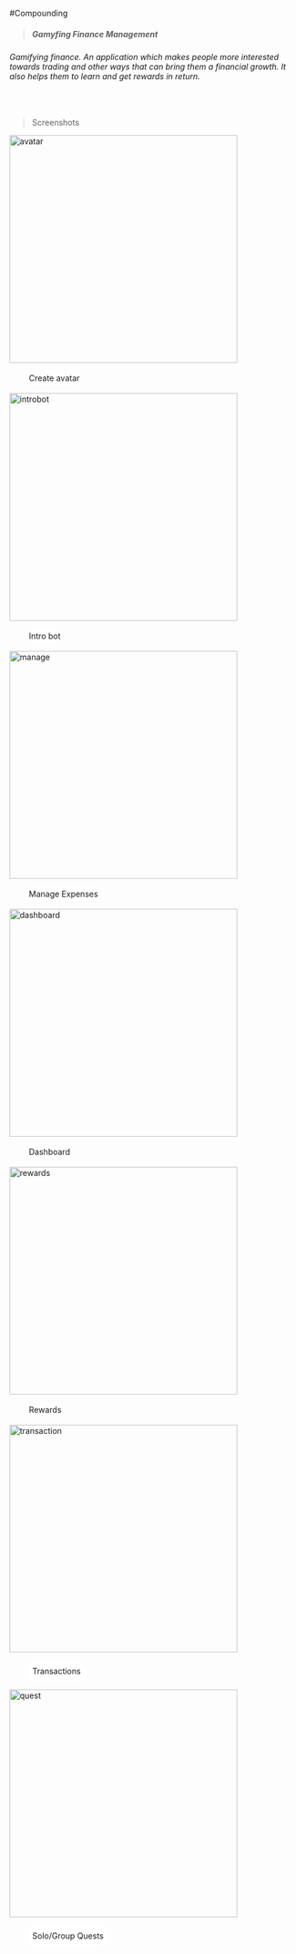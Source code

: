 #Compounding

>##### Gamyfing Finance Management

<h6>
    Gamifying finance. An application which makes people more interested towards trading and other ways that can bring them a financial growth. It also helps them to learn and get rewards in return.

</h6>

<br/>


>Screenshots

<img src="screenshots/a1.jpg" alt="avatar" width="400"/>
<br/>
<p style="margin-left:30px;width:fit-content;background:white;padding:4px;border-radius:20px">Create avatar</p>
<img src="screenshots/a2.jpg" alt="introbot" width="400"/>
<br/>
<p style="margin-left:30px;width:fit-content;background:white;padding:4px;border-radius:20px">Intro bot</p>
<img src="screenshots/a3.jpg" alt="manage" width="400"/>
<br/>
<p style="margin-left:30px;width:fit-content;background:white;padding:4px;border-radius:20px">Manage Expenses</p>
<img src="screenshots/a4.jpg" alt="dashboard" width="400"/>
<br/>
<p style="margin-left:30px;width:fit-content;background:white;padding:4px;border-radius:20px">Dashboard</p>
<img src="screenshots/a5.jpg" alt="rewards" width="400"/>
<br/>
<p style="margin-left:30px;width:fit-content;background:white;padding:4px;border-radius:20px">Rewards</p>
<img src="screenshots/a6.jpg" alt="transaction" width="400"/>
<br/>
<p style="margin-left:30px;width:fit-content;background:white;padding:10px;border-radius:20px">Transactions</p>
<img src="screenshots/a7.jpg" alt="quest" width="400"/>
<br/>
<p style="margin-left:30px;width:fit-content;background:white;padding:10px;border-radius:20px">Solo/Group Quests</p>